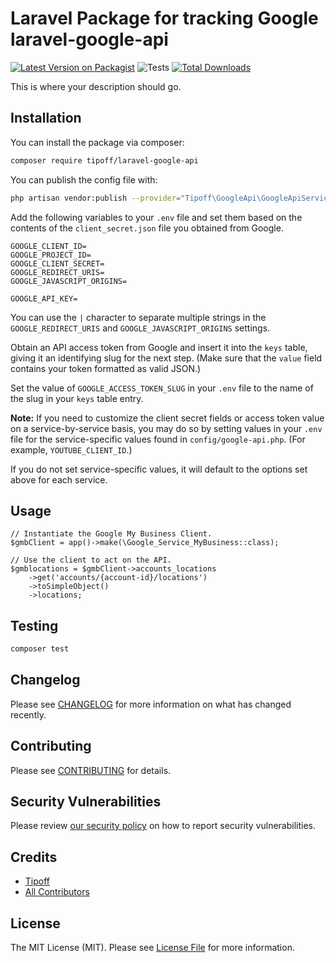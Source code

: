 # Laravel Package for tracking Google laravel-google-api

[![Latest Version on Packagist](https://img.shields.io/packagist/v/tipoff/laravel-google-api.svg?style=flat-square)](https://packagist.org/packages/tipoff/laravel-google-api)
![Tests](https://github.com/tipoff/laravel-google-api/workflows/Tests/badge.svg)
[![Total Downloads](https://img.shields.io/packagist/dt/tipoff/laravel-google-api.svg?style=flat-square)](https://packagist.org/packages/tipoff/laravel-google-api)

This is where your description should go.

## Installation

You can install the package via composer:

```bash
composer require tipoff/laravel-google-api
```

You can publish the config file with:
```bash
php artisan vendor:publish --provider="Tipoff\GoogleApi\GoogleApiServiceProvider" --tag="google-api-config"
```

Add the following variables to your `.env` file and set them based on the contents of the
`client_secret.json` file you obtained from Google.
```
GOOGLE_CLIENT_ID=
GOOGLE_PROJECT_ID=
GOOGLE_CLIENT_SECRET=
GOOGLE_REDIRECT_URIS=
GOOGLE_JAVASCRIPT_ORIGINS=

GOOGLE_API_KEY=
```

You can use the `|` character to separate multiple strings in the `GOOGLE_REDIRECT_URIS` and `GOOGLE_JAVASCRIPT_ORIGINS` settings.

Obtain an API access token from Google and insert it into the `keys` table, giving it an identifying slug for the next step. (Make sure that the `value` field contains your token formatted as valid JSON.)

Set the value of `GOOGLE_ACCESS_TOKEN_SLUG` in your `.env` file to the name of the slug in your `keys` table entry.

**Note:** If you need to customize the client secret fields or access token value on a service-by-service basis, you may do so by setting values in your `.env` file for the service-specific values found in `config/google-api.php`. (For example, `YOUTUBE_CLIENT_ID`.)

If you do not set service-specific values, it will default to the options set above for each service.

## Usage

```
// Instantiate the Google My Business Client.
$gmbClient = app()->make(\Google_Service_MyBusiness::class);

// Use the client to act on the API.
$gmblocations = $gmbClient->accounts_locations
    ->get('accounts/{account-id}/locations')
    ->toSimpleObject()
    ->locations;
```

## Testing

```bash
composer test
```

## Changelog

Please see [CHANGELOG](CHANGELOG.md) for more information on what has changed recently.

## Contributing

Please see [CONTRIBUTING](.github/CONTRIBUTING.md) for details.

## Security Vulnerabilities

Please review [our security policy](../../security/policy) on how to report security vulnerabilities.

## Credits

- [Tipoff](https://github.com/tipoff)
- [All Contributors](../../contributors)

## License

The MIT License (MIT). Please see [License File](LICENSE.md) for more information.
